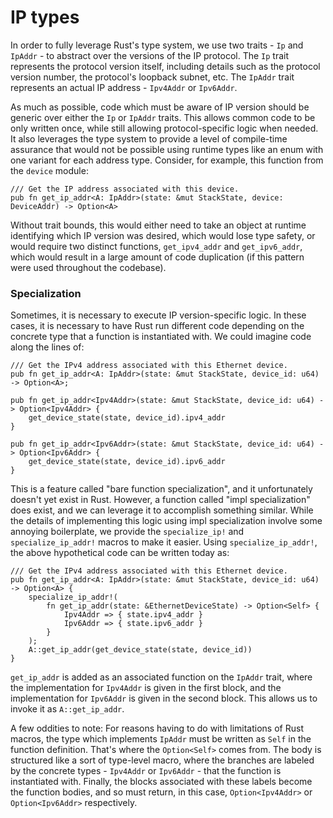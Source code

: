 # IP types

In order to fully leverage Rust's type system, we use two traits - `Ip` and
`IpAddr` - to abstract over the versions of the IP protocol. The `Ip` trait
represents the protocol version itself, including details such as the protocol
version number, the protocol's loopback subnet, etc. The `IpAddr` trait
represents an actual IP address - `Ipv4Addr` or `Ipv6Addr`.

As much as possible, code which must be aware of IP version should be generic
over either the `Ip` or `IpAddr` traits. This allows common code to be only
written once, while still allowing protocol-specific logic when needed. It also
leverages the type system to provide a level of compile-time assurance that
would not be possible using runtime types like an enum with one variant for each
address type. Consider, for example, this function from the `device` module:

```
/// Get the IP address associated with this device.
pub fn get_ip_addr<A: IpAddr>(state: &mut StackState, device: DeviceAddr) -> Option<A>
```

Without trait bounds, this would either need to take an object at runtime
identifying which IP version was desired, which would lose type safety, or would
require two distinct functions, `get_ipv4_addr` and `get_ipv6_addr`, which would
result in a large amount of code duplication (if this pattern were used
throughout the codebase).

### Specialization

Sometimes, it is necessary to execute IP version-specific logic. In these cases,
it is necessary to have Rust run different code depending on the concrete type
that a function is instantiated with. We could imagine code along the lines of:

```
/// Get the IPv4 address associated with this Ethernet device.
pub fn get_ip_addr<A: IpAddr>(state: &mut StackState, device_id: u64) -> Option<A>;

pub fn get_ip_addr<Ipv4Addr>(state: &mut StackState, device_id: u64) -> Option<Ipv4Addr> {
    get_device_state(state, device_id).ipv4_addr
}

pub fn get_ip_addr<Ipv6Addr>(state: &mut StackState, device_id: u64) -> Option<Ipv6Addr> {
    get_device_state(state, device_id).ipv6_addr
}
```

This is a feature called "bare function specialization", and it unfortunately
doesn't yet exist in Rust. However, a function called "impl specialization" does
exist, and we can leverage it to accomplish something similar. While the details
of implementing this logic using impl specialization involve some annoying
boilerplate, we provide the `specialize_ip!` and `specialize_ip_addr!` macros to
make it easier. Using `specialize_ip_addr!`, the above hypothetical code can be
written today as:

```
/// Get the IPv4 address associated with this Ethernet device.
pub fn get_ip_addr<A: IpAddr>(state: &mut StackState, device_id: u64) -> Option<A> {
    specialize_ip_addr!(
        fn get_ip_addr(state: &EthernetDeviceState) -> Option<Self> {
            Ipv4Addr => { state.ipv4_addr }
            Ipv6Addr => { state.ipv6_addr }
        }
    );
    A::get_ip_addr(get_device_state(state, device_id))
}
```

`get_ip_addr` is added as an associated function on the `IpAddr` trait, where
the implementation for `Ipv4Addr` is given in the first block, and the
implementation for `Ipv6Addr` is given in the second block. This allows us to
invoke it as `A::get_ip_addr`.

A few oddities to note: For reasons having to do with limitations of Rust
macros, the type which implements `IpAddr` must be written as `Self` in the
function definition. That's where the `Option<Self>` comes from. The body is
structured like a sort of type-level macro, where the branches are labeled by
the concrete types - `Ipv4Addr` or `Ipv6Addr` - that the function is
instantiated with. Finally, the blocks associated with these labels become the
function bodies, and so must return, in this case, `Option<Ipv4Addr>` or
`Option<Ipv6Addr>` respectively.

